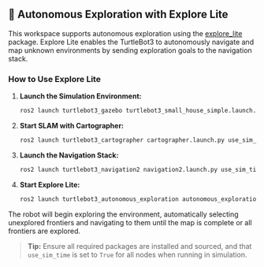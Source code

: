 ## 🤖 Autonomous Exploration with Explore Lite

This workspace supports autonomous exploration using the [explore_lite](https://github.com/ccny-ros-pkg/explore_lite) package. Explore Lite enables the TurtleBot3 to autonomously navigate and map unknown environments by sending exploration goals to the navigation stack.

### How to Use Explore Lite

1. **Launch the Simulation Environment:**
   ```bash
   ros2 launch turtlebot3_gazebo turtlebot3_small_house_simple.launch.py
   ```

2. **Start SLAM with Cartographer:**
   ```bash
   ros2 launch turtlebot3_cartographer cartographer.launch.py use_sim_time:=True
   ```

3. **Launch the Navigation Stack:**
   ```bash
   ros2 launch turtlebot3_navigation2 navigation2.launch.py use_sim_time:=True
   ```

4. **Start Explore Lite:**
   ```bash
   ros2 launch turtlebot3_autonomous_exploration autonomous_exploration.launch.py
   ```

The robot will begin exploring the environment, automatically selecting unexplored frontiers and navigating to them until the map is complete or all frontiers are explored.

> **Tip:** Ensure all required packages are installed and sourced, and that `use_sim_time` is set to `True` for all nodes when running in simulation.

